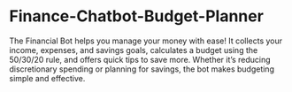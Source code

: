 # Finance-Chatbot-Budget-Planner
The Financial Bot helps you manage your money with ease! It collects your income, expenses, and savings goals, calculates a budget using the 50/30/20 rule, and offers quick tips to save more. Whether it’s reducing discretionary spending or planning for savings, the bot makes budgeting simple and effective.
